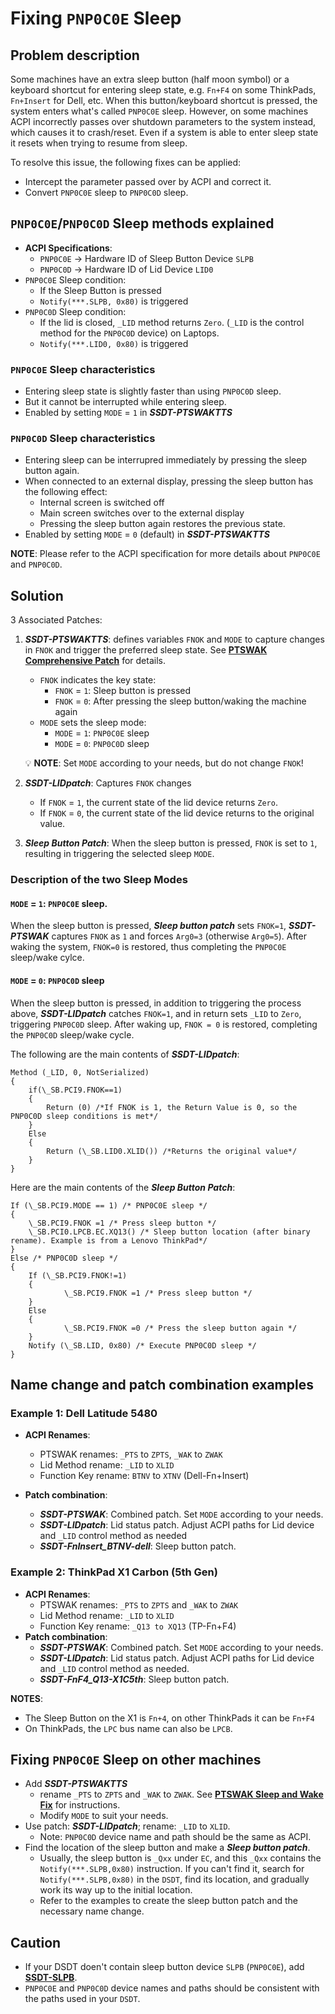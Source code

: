 # Fixing `PNP0C0E` Sleep

## Problem description

Some machines have an extra sleep button (half moon symbol) or a keyboard shortcut for entering sleep state, e.g. `Fn+F4` on some ThinkPads, `Fn+Insert` for Dell, etc. When this button/keyboard shortcut is pressed, the system enters what's called `PNP0C0E` sleep. However, on some machines ACPI incorrectly passes over shutdown parameters to the system instead, which causes it to crash/reset. Even if a system is able to enter sleep state it resets when trying to resume from sleep. 

To resolve this issue, the following fixes can be applied:

- Intercept the parameter passed over by ACPI and correct it.
- Convert `PNP0C0E` sleep to `PNP0C0D` sleep.

## `PNP0C0E`/`PNP0C0D` Sleep methods explained

- **ACPI Specifications**:
	- `PNP0C0E` &rarr; Hardware ID of Sleep Button Device `SLPB`
	- `PNP0C0D` &rarr; Hardware ID of Lid Device `LID0`
- `PNP0C0E` Sleep condition:
	- If the Sleep Button is pressed
	- `Notify(***.SLPB, 0x80)` is triggered
- `PNP0C0D` Sleep condition:
  - If the lid is closed, `_LID` method returns `Zero`. (`_LID` is the control method for the `PNP0C0D` device) on Laptops.
  - `Notify(***.LID0, 0x80)` is triggered

### `PNP0C0E` Sleep characteristics

- Entering sleep state is slightly faster than using `PNP0C0D` sleep.
- But it cannot be interrupted while entering sleep.
- Enabled by setting `MODE` = `1` in ***SSDT-PTSWAKTTS***

### `PNP0C0D` Sleep characteristics

- Entering sleep can be interrupred immediately by pressing the sleep button again.
- When connected to an external display, pressing the sleep button has the following effect:
	- Internal screen is switched off 
	- Main screen switches over to the external display
	- Pressing the sleep button again restores the previous state.
- Enabled by setting `MODE` = `0` (default) in ***SSDT-PTSWAKTTS***

**NOTE**: Please refer to the ACPI specification for more details about `PNP0C0E` and `PNP0C0D`.

## Solution

3 Associated Patches:

1. ***SSDT-PTSWAKTTS***: defines variables `FNOK` and `MODE` to capture changes in `FNOK` and trigger the preferred sleep state. See [**PTSWAK Comprehensive Patch**](https://github.com/5T33Z0/OC-Little-Translated/tree/main/04_Fixing_Sleep_and_Wake_Issues/PTSWAK_Sleep_and_Wake_Fix) for details.
	- `FNOK` indicates the key state:  
		- `FNOK` = `1`: Sleep button is pressed
		- `FNOK` = `0`: After pressing the sleep button/waking the machine again
	- `MODE` sets the sleep mode:
		- `MODE` = `1`: `PNP0C0E` sleep
		- `MODE` = `0`: `PNP0C0D` sleep

	:bulb: **NOTE**: Set `MODE` according to your needs, but do not change `FNOK`!

2. ***SSDT-LIDpatch***: Captures `FNOK` changes

	- If `FNOK` = `1`, the current state of the lid device returns `Zero`.  
	- If `FNOK` = `0`, the current state of the lid device returns to the original value.

3. ***Sleep Button Patch***: When the sleep button is pressed, `FNOK` is set to `1`, resulting in triggering the selected sleep `MODE`.

### Description of the two Sleep Modes

#### `MODE` = `1`: `PNP0C0E` sleep. 
When the sleep button is pressed, ***Sleep button patch*** sets `FNOK=1`, ***SSDT-PTSWAK*** captures `FNOK` as `1` and forces `Arg0=3` (otherwise `Arg0=5`). After waking the system, `FNOK=0` is restored, thus completing the `PNP0C0E` sleep/wake cylce.

#### `MODE` = `0`: `PNP0C0D` sleep
When the sleep button is pressed, in addition to triggering the process above, ***SSDT-LIDpatch*** catches `FNOK=1`, and in return sets `_LID` to `Zero`, triggering `PNP0C0D` sleep. After waking up, `FNOK = 0` is restored, completing the `PNP0C0D` sleep/wake cycle.

The following are the main contents of ***SSDT-LIDpatch***:

```asl
Method (_LID, 0, NotSerialized)
{
    if(\_SB.PCI9.FNOK==1)
    {
        Return (0) /*If FNOK is 1, the Return Value is 0, so the PNP0C0D sleep conditions is met*/
    }
    Else
    {
        Return (\_SB.LID0.XLID()) /*Returns the original value*/
    }
}
```
Here are the main contents of the ***Sleep Button Patch***:

```asl
If (\_SB.PCI9.MODE == 1) /* PNP0C0E sleep */
{
    \_SB.PCI9.FNOK =1 /* Press sleep button */
    \_SB.PCI0.LPCB.EC.XQ13() /* Sleep button location (after binary rename). Example is from a Lenovo ThinkPad*/
}
Else /* PNP0C0D sleep */
{
    If (\_SB.PCI9.FNOK!=1)
    {
            \_SB.PCI9.FNOK =1 /* Press sleep button */
    }
    Else
    {
            \_SB.PCI9.FNOK =0 /* Press the sleep button again */
    }
    Notify (\_SB.LID, 0x80) /* Execute PNP0C0D sleep */
}
```

## Name change and patch combination examples

### Example 1: Dell Latitude 5480

- **ACPI Renames**:
  - PTSWAK renames: `_PTS` to `ZPTS`, `_WAK` to `ZWAK`
  - Lid Method rename: `_LID` to `XLID`
  - Function Key rename: `BTNV` to `XTNV` (Dell-Fn+Insert)

- **Patch combination**:
  - ***SSDT-PTSWAK***: Combined patch. Set `MODE` according to your needs.
  - ***SSDT-LIDpatch***: Lid status patch. Adjust ACPI paths for Lid device and `_LID` control method as needed
  - ***SSDT-FnInsert_BTNV-dell***: Sleep button patch.

### Example 2: ThinkPad X1 Carbon (5th Gen)
- **ACPI Renames**:
	- PTSWAK renames: `_PTS` to `ZPTS` and `_WAK` to `ZWAK`
	- Lid Method rename: `_LID` to `XLID`
	- Function Key rename: `_Q13 to XQ13` (TP-Fn+F4)
- **Patch combination**:
  - ***SSDT-PTSWAK***: Combined patch. Set `MODE` according to your needs.
  - ***SSDT-LIDpatch***: Lid status patch. Adjust ACPI paths for Lid device and `_LID` control method as needed.
  - ***SSDT-FnF4_Q13-X1C5th***: Sleep button patch.

**NOTES**:

- The Sleep Button on the X1 is `Fn+4`, on other ThinkPads it can be `Fn+F4`  
- On ThinkPads, the `LPC` bus name can also be `LPCB`.

## Fixing `PNP0C0E` Sleep on other machines

- Add ***SSDT-PTSWAKTTS*** 
	- rename `_PTS` to `ZPTS` and `_WAK` to `ZWAK`. See [**PTSWAK Sleep and Wake Fix**](https://github.com/5T33Z0/OC-Little-Translated/tree/main/04_Fixing_Sleep_and_Wake_Issues/PTSWAK_Sleep_and_Wake_Fix) for instructions. 
	- Modify `MODE` to suit your needs.
- Use patch: ***SSDT-LIDpatch***; rename: `_LID` to `XLID`.
	- Note: `PNP0C0D` device name and path should be the same as ACPI.
- Find the location of the sleep button and make a ***Sleep button patch***.
  - Usually, the sleep button is `_Qxx` under `EC`, and this `_Qxx` contains the `Notify(***.SLPB,0x80)` instruction. If you can't find it, search for `Notify(***.SLPB,0x80)` in the `DSDT`, find its location, and gradually work its way up to the initial location.
  - Refer to the examples to create the sleep button patch and the necessary name change.

## Caution
- If your DSDT doen't contain sleep button device `SLPB` (`PNP0C0E`), add [**SSDT-SLPB**](https://github.com/5T33Z0/OC-Little-Translated/tree/main/01_Adding_missing_Devices_and_enabling_Features/Power_and_Sleep_Button_(SSDT-PWRB:SSDT-SLPB)).
- `PNP0C0E` and `PNP0C0D` device names and paths should be consistent with the paths used in your `DSDT`.
